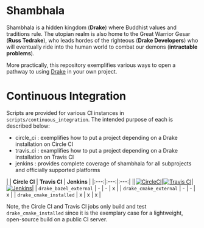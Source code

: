 # Shambhala

Shambhala is a hidden kingdom (**Drake**) where Buddhist values and traditions rule. The
utopian realm is also home to the Great Warrior Gesar (**Russ Tedrake**), who leads hordes of the
righteous (**Drake Developers**) who will eventually ride into the human world to combat our demons (**intractable problems**).

More practically, this repository exemplifies various ways to open a pathway to using [Drake](https://github.com/RobotLocomotion/drake) in your own project.

# Continuous Integration

Scripts are provided for various CI instances in `scripts/continuous_integration`. The intended purpose of each is described below:

* circle_ci : exemplifies how to put a project depending on a Drake installation on Circle CI
* travis_ci : examplifies how to put a project depending on a Drake installation on Travis CI
* jenkins : provides complete coverage of shambhala for all subprojects and officially supported platforms

| | **Circle CI** | **Travis CI** | **Jenkins** |
|:---:|:---:|:---:|
||[![CircleCI](https://img.shields.io/circleci/project/github/RobotLocomotion/drake-shambhala/master.svg)](https://circleci.com/gh/RobotLocomotion/drake-shambhala)|[![Travis CI](https://img.shields.io/travis/RobotLocomotion/drake-shambhala/master.svg)](https://travis-ci.org/RobotLocomotion/drake-shambhala)|[![Jenkins](https://img.shields.io/jenkins/s/https/drake-jenkins.csail.mit.edu/job/RobotLocomotion/job/drake-shambhala/job/master.svg)](https://drake-jenkins.csail.mit.edu/job/RobotLocomotion/job/drake-shambhala/)|
| `drake_bazel_external` | - | - | x |
| `drake_cmake_external` | - | - | x |
| `drake_cmake_installed` | x | x | x |

Note, the Circle CI and Travis CI jobs only build and test `drake_cmake_installed` since it is the exemplary case
for a lightweight, open-source build on a public CI server.
